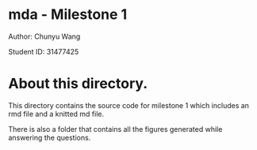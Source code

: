 # mda - Milestone 1 

Author: Chunyu Wang

Student ID: 31477425


# About this directory.

This directory contains the source code for milestone 1 which includes an rmd file and a knitted md file.

There is also a folder that contains all the figures generated 
while answering the questions.
